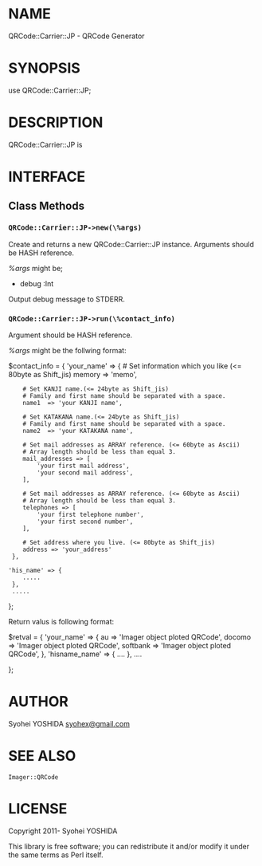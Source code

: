 # NAME

QRCode::Carrier::JP - QRCode Generator

# SYNOPSIS

  use QRCode::Carrier::JP;

# DESCRIPTION

QRCode::Carrier::JP is

# INTERFACE

## Class Methods

### `QRCode::Carrier::JP->new(\%args)`

Create and returns a new QRCode::Carrier::JP instance.
Arguments should be HASH reference.

_\%args_ might be;

- debug :Int

Output debug message to STDERR.

### `QRCode::Carrier::JP->run(\%contact_info)`

Argument should be HASH reference.

_%args_ might be the follwing format:

$contact_info = {
    'your_name' => {
        # Set information which you like (<= 80byte as Shift_jis)
        memory => 'memo',

        # Set KANJI name.(<= 24byte as Shift_jis)
        # Family and first name should be separated with a space.
        name1  => 'your KANJI name',

        # Set KATAKANA name.(<= 24byte as Shift_jis)
        # Family and first name should be separated with a space.
        name2  => 'your KATAKANA name',

        # Set mail addresses as ARRAY reference. (<= 60byte as Ascii)
        # Array length should be less than equal 3.
        mail_addresses => [
            'your first mail address',
            'your second mail address',
        ],

        # Set mail addresses as ARRAY reference. (<= 60byte as Ascii)
        # Array length should be less than equal 3.
        telephones => [
            'your first telephone number',
            'your first second number',
        ],

        # Set address where you live. (<= 80byte as Shift_jis)
        address => 'your_address'
     },

    'his_name' => {
        .....
     },
     .....
};

Return valus is following format:

$retval = {
    'your_name' => {
        au       => 'Imager object ploted QRCode',
        docomo   => 'Imager object ploted QRCode',
        softbank => 'Imager object ploted QRCode',
    },
    'hisname_name' => {
        ....
    },
    ....

};

# AUTHOR

Syohei YOSHIDA <syohex@gmail.com>

# SEE ALSO

`Imager::QRCode`

# LICENSE

Copyright 2011- Syohei YOSHIDA

This library is free software; you can redistribute it and/or modify
it under the same terms as Perl itself.